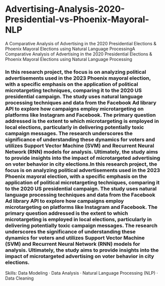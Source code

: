 # Advertising-Analysis-2020-Presidential-vs-Phoenix-Mayoral-NLP



A Comparative Analysis of Advertising in the 2020 Presidential Elections & Phoenix Mayoral Elections using Natural Language ProcessingA Comparative Analysis of Advertising in the 2020 Presidential Elections & Phoenix Mayoral Elections using Natural Language Processing



### In this research project, the focus is on analyzing political advertisements used in the 2023 Phoenix mayoral election, with a specific emphasis on the application of political microtargeting techniques, comparing it to the 2020 US presidential campaign. The study uses natural language processing techniques and data from the Facebook Ad library API to explore how campaigns employ microtargeting on platforms like Instagram and Facebook. The primary question addressed is the extent to which microtargeting is employed in local elections, particularly in delivering potentially toxic campaign messages. The research underscores the significance of understanding these dynamics for voters and utilizes Support Vector Machine (SVM) and Recurrent Neural Network (RNN) models for analysis. Ultimately, the study aims to provide insights into the impact of microtargeted advertising on voter behavior in city elections.In this research project, the focus is on analyzing political advertisements used in the 2023 Phoenix mayoral election, with a specific emphasis on the application of political microtargeting techniques, comparing it to the 2020 US presidential campaign. The study uses natural language processing techniques and data from the Facebook Ad library API to explore how campaigns employ microtargeting on platforms like Instagram and Facebook. The primary question addressed is the extent to which microtargeting is employed in local elections, particularly in delivering potentially toxic campaign messages. The research underscores the significance of understanding these dynamics for voters and utilizes Support Vector Machine (SVM) and Recurrent Neural Network (RNN) models for analysis. Ultimately, the study aims to provide insights into the impact of microtargeted advertising on voter behavior in city elections.

Skills: Data Modeling · Data Analysis · Natural Language Processing (NLP) · Data Cleaning
